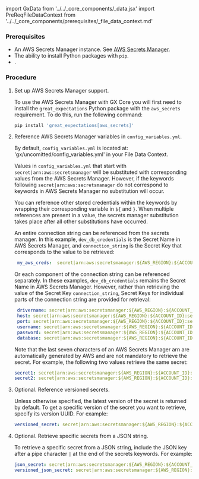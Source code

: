 import GxData from '../../_core_components/_data.jsx'
import PreReqFileDataContext from '../../_core_components/prerequisites/_file_data_context.md'

### Prerequisites

- An AWS Secrets Manager instance.  See [AWS Secrets Manager](https://docs.aws.amazon.com/secretsmanager/latest/userguide/tutorials_basic.html).
- The ability to install Python packages with `pip`.
- <PreReqFileDataContext/>.

### Procedure

1. Set up AWS Secrets Manager support.
   
   To use the AWS Secrets Manager with GX Core you will first need to install the `great_expectations` Python package with the `aws_secrets` requirement.  To do this, run the following command:

   ```bash title="Terminal"
   pip install 'great_expectations[aws_secrets]'
   ```

2. Reference AWS Secrets Manager variables in `config_variables.yml`.

   By default, `config_variables.yml` is located at: 'gx/uncomitted/config_variables.yml' in your File Data Context.

   Values in `config_variables.yml` that start with `secret|arn:aws:secretsmanager` will be substituted with corresponding values from the AWS Secrets Manager.  However, if the keywords following `secret|arn:aws:secretsmanager` do not correspond to keywords in AWS Secrets Manager no substitution will occur.

   You can reference other stored credentials within the keywords by wrapping their corresponding variable in `${` and `}`.  When multiple references are present in a value, the secrets manager substitution takes place after all other substitutions have occurred.

   An entire connection string can be referenced from the secrets manager.  In this example, `dev_db_credentials` is the Secret Name in AWS Secrets Manager, and `connection_string` is the Secret Key that corresponds to the value to be retrieved:

   ```yaml title="config_variables.yml"
    my_aws_creds:  secret|arn:aws:secretsmanager:${AWS_REGION}:${ACCOUNT_ID}:secret:dev_db_credentials|connection_string
   ```

   Or each component of the connection string can be referenced separately.  In these examples, `dev_db_credentials` remains the Secret Name in AWS Secrets Manager. However, rather than retrieving the value of the Secret Key `connection_string`, Secret Keys for individual parts of the connection string are provided for retrieval:
   
   ```yaml title="config_variables.yml"
    drivername: secret|arn:aws:secretsmanager:${AWS_REGION}:${ACCOUNT_ID}:secret:dev_db_credentials|drivername
    host: secret|arn:aws:secretsmanager:${AWS_REGION}:${ACCOUNT_ID}:secret:dev_db_credentials|host
    port: secret|arn:aws:secretsmanager:${AWS_REGION}:${ACCOUNT_ID}:secret:dev_db_credentials|port
    username: secret|arn:aws:secretsmanager:${AWS_REGION}:${ACCOUNT_ID}:secret:dev_db_credentials|username
    password: secret|arn:aws:secretsmanager:${AWS_REGION}:${ACCOUNT_ID}:secret:dev_db_credentials|password
    database: secret|arn:aws:secretsmanager:${AWS_REGION}:${ACCOUNT_ID}:secret:dev_db_credentials|database
    ```

    Note that the last seven characters of an AWS Secrets Manager arn are automatically generated by AWS and are not mandatory to retrieve the secret. For example, the following two values retrieve the same secret:

   ```yaml title="config_variables.yml"
   secret1: secret|arn:aws:secretsmanager:${AWS_REGION}:${ACCOUNT_ID}:secret:my_secret-1zAyu6
   secret2: secret|arn:aws:secretsmanager:${AWS_REGION}:${ACCOUNT_ID}:secret:my_secret
   ```
   
3. Optional. Reference versioned secrets.

   Unless otherwise specified, the latest version of the secret is returned by default. To get a specific version of the secret you want to retrieve, specify its version UUID. For example:

   ```yaml title="config_variables.yml"
   versioned_secret: secret|arn:aws:secretsmanager:${AWS_REGION}:${ACCOUNT_ID}:secret:my_secret:00000000-0000-0000-0000-000000000000
   ```

4. Optional. Retrieve specific secrets from a JSON string.
 
   To retrieve a specific secret from a JSON string, include the JSON key after a pipe character `|` at the end of the secrets keywords.  For example:

   ```yaml title="config_variables.yml"
   json_secret: secret|arn:aws:secretsmanager:${AWS_REGION}:${ACCOUNT_ID}:secret:my_secret|<KEY>
   versioned_json_secret: secret|arn:aws:secretsmanager:${AWS_REGION}:${ACCOUNT_ID}:secret:my_secret:00000000-0000-0000-0000-000000000000|<KEY>
   ``` 